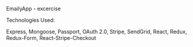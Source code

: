 

EmailyApp - excercise

Technologies Used: 

Express,
Mongoose,
Passport,
OAuth 2.0,
Stripe,
SendGrid,
React,
Redux,
Redux-Form,
React-Stripe-Checkout
